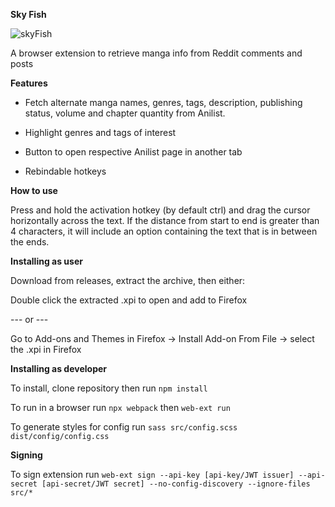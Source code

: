 **Sky Fish**

![skyFish](https://user-images.githubusercontent.com/55420399/146711718-a1674ffe-0a0c-42a0-9613-aaf7754af3a7.png)

A browser extension to retrieve manga info from Reddit comments and posts

**Features**

- Fetch alternate manga names, genres, tags, description, publishing status, volume and chapter quantity from Anilist.

- Highlight genres and tags of interest

- Button to open respective Anilist page in another tab

- Rebindable hotkeys

**How to use**

Press and hold the activation hotkey (by default ctrl) and drag the cursor horizontally across the text. If the distance from start to end is greater than 4 characters, it will include an option containing the text that is in between the ends.

**Installing as user**

Download from releases, extract the archive, then either:

Double click the extracted .xpi to open and add to Firefox

--- or ---

Go to Add-ons and Themes in Firefox -> Install Add-on From File -> select the .xpi in Firefox

**Installing as developer**

To install, clone repository then run `npm install`

To run in a browser run `npx webpack` then `web-ext run`

To generate styles for config run `sass src/config.scss dist/config/config.css`

**Signing**

To sign extension run `web-ext sign --api-key [api-key/JWT issuer] --api-secret [api-secret/JWT secret] --no-config-discovery --ignore-files src/*`

